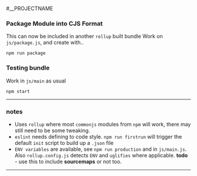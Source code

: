 #__PROJECTNAME

### Package Module into CJS Format
This can now be included in another `rollup` built bundle
Work on `js/package.js`, and create with..
    
    npm run package

### Testing bundle
Work in `js/main` as usual

    npm start

---

### notes
* Uses `rollup` where most `commonjs` modules from `npm` will work, there may still need to be some tweaking.
* `eslint` needs defining to code style. `npm run firstrun` will trigger the default `init` script to build up a `.json` file
* `ENV variables` are available, see `npm run production` and in `js/main.js`. Also `rollup.config.js` detects `ENV` and `uglifies` where applicable. **todo** - use this to include **sourcemaps** or not too.

---